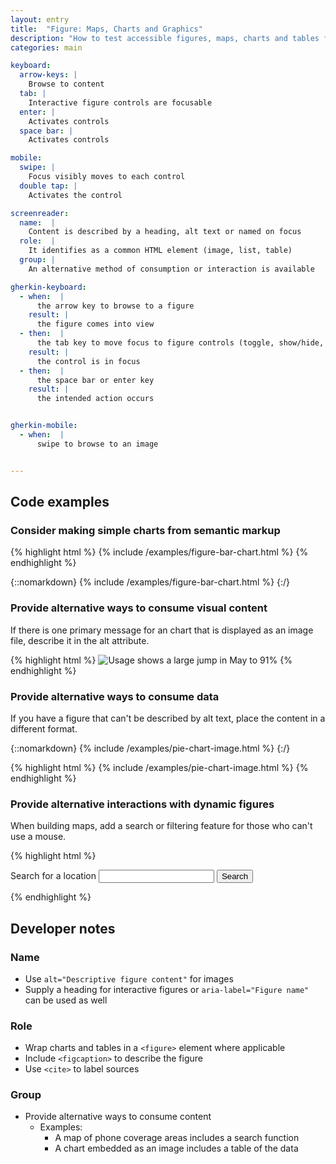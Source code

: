 ```yaml
---
layout: entry
title:  "Figure: Maps, Charts and Graphics"
description: "How to test accessible figures, maps, charts and tables for the Web"
categories: main

keyboard:
  arrow-keys: |
    Browse to content
  tab: |
    Interactive figure controls are focusable
  enter: |
    Activates controls
  space bar: |
    Activates controls

mobile:
  swipe: |
    Focus visibly moves to each control
  double tap: |
    Activates the control

screenreader:
  name:  |
    Content is described by a heading, alt text or named on focus
  role:  |
    It identifies as a common HTML element (image, list, table)
  group: |
    An alternative method of consumption or interaction is available

gherkin-keyboard: 
  - when:  |
      the arrow key to browse to a figure
    result: |
      the figure comes into view
  - then:  |
      the tab key to move focus to figure controls (toggle, show/hide, etc) 
    result: |
      the control is in focus
  - then:  |
      the space bar or enter key
    result: |
      the intended action occurs


gherkin-mobile:
  - when:  |
      swipe to browse to an image


---
```


## Code examples

### Consider making simple charts from semantic markup

{% highlight html %}
{% include /examples/figure-bar-chart.html %}
{% endhighlight %}

{::nomarkdown}
<example>
{% include /examples/figure-bar-chart.html %}
</example>
{:/}

### Provide alternative ways to consume visual content

If there is one primary message for an chart that is displayed as an image file, describe it in the alt attribute.

{% highlight html %}
<img src="monthly-usage-chart.jpg" 
     alt="Usage shows a large jump in May to 91%">
{% endhighlight %}

### Provide alternative ways to consume data

If you have a figure that can't be described by alt text, place the content in a different format.

{::nomarkdown}
<example>
{% include /examples/pie-chart-image.html %}
</example>
{:/}

{% highlight html %}
{% include /examples/pie-chart-image.html %}
{% endhighlight %}

### Provide alternative interactions with dynamic figures

When building maps, add a search or filtering feature for those who can't use a mouse.

{% highlight html %}
<map-embed></map-embed>

<form role="search" 
      aria-label="Location search">
  <label for="search">
    Search for a location
  </label>
  <input type="search" id="search">
  <button type="submit">
    Search
  </button>
</form>
{% endhighlight %}

## Developer notes

### Name
- Use `alt="Descriptive figure content"` for images
- Supply a heading for interactive figures or `aria-label="Figure name"` can be used as well

### Role
- Wrap charts and tables in a `<figure>` element where applicable
- Include `<figcaption>` to describe the figure
- Use `<cite>` to label sources

### Group
- Provide alternative ways to consume content
  - Examples:
    - A map of phone coverage areas includes a search function
    - A chart embedded as an image includes a table of the data


